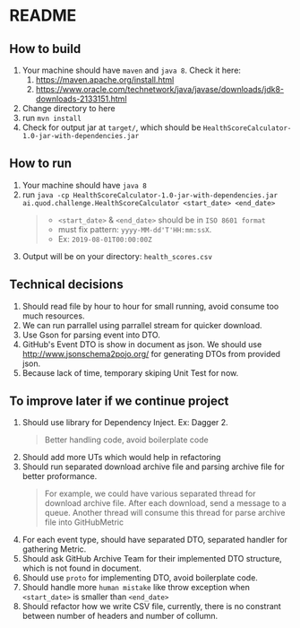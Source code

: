 # README

## How to build

 1. Your machine should have `maven` and `java 8`. Check it here:
    1. <https://maven.apache.org/install.html>
    2. <https://www.oracle.com/technetwork/java/javase/downloads/jdk8-downloads-2133151.html>
 2. Change directory to here
 3. run `mvn install`
 4. Check for output jar at `target/`, which should be `HealthScoreCalculator-1.0-jar-with-dependencies.jar`

## How to run

 1. Your machine should have `java 8`
 2. run `java -cp HealthScoreCalculator-1.0-jar-with-dependencies.jar ai.quod.challenge.HealthScoreCalculator <start_date> <end_date>`
    > - `<start_date>` & `<end_date>` should be in `ISO 8601 format`
    > - must fix pattern: `yyyy-MM-dd'T'HH:mm:ssX`.
    > - Ex: `2019-08-01T00:00:00Z`
 3. Output will be on your directory: `health_scores.csv`

## Technical decisions

 1. Should read file by hour to hour for small running, avoid consume too much resources.
 2. We can run parrallel using parrallel stream for quicker download.
 3. Use Gson for parsing event into DTO.
 4. GitHub's Event DTO is show in document as json. We should use <http://www.jsonschema2pojo.org/> for generating DTOs from provided json.
 5. Because lack of time, temporary skiping Unit Test for now.

## To improve later if we continue project

 1. Should use library for Dependency Inject. Ex: Dagger 2.
    > Better handling code, avoid boilerplate code
 2. Should add more UTs which would help in refactoring
 3. Should run separated download archive file and parsing archive file for better proformance.
    > For example, we could have various separated thread for download archive file. After each download, send a message to a queue. Another thread will consume this thread for parse archive file into GitHubMetric
 4. For each event type, should have separated DTO, separated handler for gathering Metric.
 5. Should ask GitHub Archive Team for their implemented DTO structure, which is not found in document.
 6. Should use `proto` for implementing DTO, avoid boilerplate code.
 7. Should handle more `human mistake` like throw exception when `<start_date>` is smaller than `<end_date>`
 8. Should refactor how we write CSV file, currently, there is no constrant between number of headers and number of collumn.
